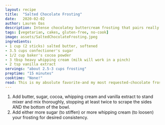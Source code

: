 ```yaml
---
layout: recipe
title:  "Salted Chocolate Frosting"
date:   2020-02-02
author: Lauren Oas
description: Intense chocolatey buttercream frosting that pairs really well with vanilla cake!
tags: [vegetarian, cakes, gluten-free, no-cook]
image: assets/SaltedChocolateFrosting.jpeg
ingredients:
- 1 cup (2 sticks) salted butter, softened
- 3.5 cups confectioner's sugar
- 1/2 cup baker's cocoa powder
- 3 tbsp heavy whipping cream (milk will work in a pinch)
- 2 tsp vanilla extract
servings: "about 2.5-3 cups frosting"
preptime: "15 minutes"
cooktime: "None!"
read: This is my absolute favorite-and my most requested-chocolate frosting recipe. This definitely has an intense flavor because of the salted butter, but it is DELICIOUS. Because of it's intensity, I never use this on chocolate cake, something more mild is needed to pair with more chocolate. As written, this recipe produces a stiff frosting for frosting a cake or cupcakes, but would need a bit more sugar if you plan to do an detailed piping work.
---
```

1. Add butter, sugar, cocoa, whipping cream and vanilla extract to stand mixer and mix thoroughly, stopping at least twice to scrape the sides AND the bottom of the bowl.
2. Add either more sugar (to stiffen) or more whipping cream (to loosen) your frosting for desired consistency. 
